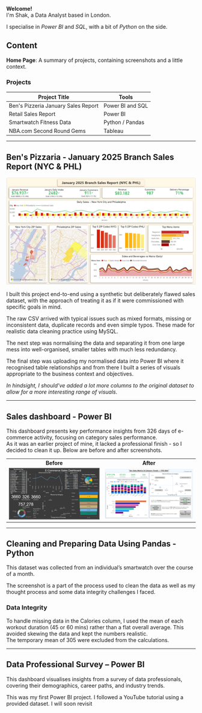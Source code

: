 **Welcome!**  
I'm Shak, a Data Analyst based in London.

I specialise in *Power BI* and *SQL*, with a bit of *Python* on the side.  

## Content

**Home Page**: A summary of projects, containing screenshots and a little context.  

### Projects

| Project Title                        | Tools              |
|--------------------------------------|--------------------|
| Ben's Pizzeria January Sales Report  | Power BI and SQL   |
| Retail Sales Report                  | Power BI           |
| Smartwatch Fitness Data              | Python / Pandas    |
| NBA.com Second Round Gems            | Tableau            |

---

## Ben's Pizzaria - January 2025 Branch Sales Report (NYC & PHL)

![Ben's Pizza Dashboard](./Ben%27s%20Pizza%20dashboard.png)

I built this project end-to-end using a synthetic but deliberately flawed sales dataset, with the approach of treating it as if it were commissioned with specific goals in mind. 	 

The raw CSV arrived with typical issues such as mixed formats, missing or inconsistent data, duplicate records and even simple typos.  These made for realistic data cleaning practice using MySQL. 

The next step was normalising the data and separating it from one large mess into well-organised, smaller tables with much less redundancy. 

The final step was uploading my normalised data into Power BI where it recognised table relationships and from there I built a series of visuals appropriate to the business context and objectives.

*In hindsight, I should've added a lot more columns to the original dataset to allow for a more interesting range of visuals.*

---

## Sales dashboard - Power BI

This dashboard presents key performance insights from 326 days of e-commerce activity, focusing on category sales performance.  
As it was an earlier project of mine, it lacked a professional finish - so I decided to clean it up.  Below are before and after screenshots.

<table>
  <tr>
    <td align="center"><strong>Before</strong></td>
    <td align="center"><strong>After</strong></td>
  </tr>
  <tr>
    <td><img src="./Sales Dashboard before.png" width="480"/></td>
    <td><img src="./Sales Dashboard after.png" width="480"/></td>
  </tr>
</table>

---

## Cleaning and Preparing Data Using Pandas - Python

This dataset was collected from an individual’s smartwatch over the course of a month.  

The screenshot is a part of the process used to clean the data as well as my thought process and some data integrity challenges I faced.

### Data Integrity

To handle missing data in the Calories column, I used the mean of each workout duration (45 or 60 mins) rather than a flat overall average. This avoided skewing the data and kept the numbers realistic.  
The temporary mean of 305 were excluded from the calculations.

---

## Data Professional Survey – Power BI

This dashboard visualises insights from a survey of data professionals, covering their demographics, career paths, and industry trends.

This was my first Power BI project.  I followed a YouTube tutorial using a provided dataset. I will soon revisit
